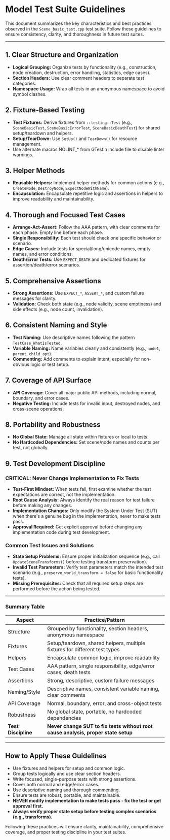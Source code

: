 # Model Test Suite Guidelines

This document summarizes the key characteristics and best practices observed in the `Scene_basic_test.cpp` test suite. Follow these guidelines to ensure consistency, clarity, and thoroughness in future test suites.

---

## 1. Clear Structure and Organization

- **Logical Grouping:** Organize tests by functionality (e.g., construction, node creation, destruction, error handling, statistics, edge cases).
- **Section Headers:** Use clear comment headers to separate test categories.
- **Namespace Usage:** Wrap all tests in an anonymous namespace to avoid symbol clashes.

## 2. Fixture-Based Testing

- **Test Fixtures:** Derive fixtures from `::testing::Test` (e.g., `SceneBasicTest`, `SceneBasicErrorTest`, `SceneBasicDeathTest`) for shared setup/teardown and helpers.
- **Setup/TearDown:** Use `SetUp()` and `TearDown()` for resource management.
- Use alternate macros NOLINT\_\* from GTest.h include file to disable linter warnings.

## 3. Helper Methods

- **Reusable Helpers:** Implement helper methods for common actions (e.g., `CreateNode`, `DestroyNode`, `ExpectNodeWithName`).
- **Encapsulation:** Encapsulate repetitive logic and assertions in helpers to improve readability and maintainability.

## 4. Thorough and Focused Test Cases

- **Arrange-Act-Assert:** Follow the AAA pattern, with clear comments for each phase. Empty line before each phase.
- **Single Responsibility:** Each test should check one specific behavior or scenario.
- **Edge Cases:** Include tests for special/long/unicode names, empty names, and error conditions.
- **Death/Error Tests:** Use `EXPECT_DEATH` and dedicated fixtures for assertion/death/error scenarios.

## 5. Comprehensive Assertions

- **Strong Assertions:** Use `EXPECT_*`, `ASSERT_*`, and custom failure messages for clarity.
- **Validation:** Check both state (e.g., node validity, scene emptiness) and side effects (e.g., node count, invalidation).

## 6. Consistent Naming and Style

- **Test Naming:** Use descriptive names following the pattern `TestCase_WhatIsTested`.
- **Variable Naming:** Name variables clearly and consistently (e.g., `node1`, `parent`, `child_opt`).
- **Commenting:** Add comments to explain intent, especially for non-obvious logic or test setup.

## 7. Coverage of API Surface

- **API Coverage:** Cover all major public API methods, including normal, boundary, and error cases.
- **Negative Testing:** Include tests for invalid input, destroyed nodes, and cross-scene operations.

## 8. Portability and Robustness

- **No Global State:** Manage all state within fixtures or local to tests.
- **No Hardcoded Dependencies:** Set scene/node names and counts per test, not globally.

## 9. Test Development Discipline

### **CRITICAL: Never Change Implementation to Fix Tests**

- **Test-First Mindset:** When tests fail, first examine whether the test expectations are correct, not the implementation.
- **Root Cause Analysis:** Always identify the real reason for test failure before making any changes.
- **Implementation Changes:** Only modify the System Under Test (SUT) when there's a genuine bug in the implementation, never to make tests pass.
- **Approval Required:** Get explicit approval before changing any implementation code during test development.

### **Common Test Issues and Solutions**

- **State Setup Problems:** Ensure proper initialization sequence (e.g., call `UpdateSceneTransforms()` before testing transform preservation).
- **Invalid Test Parameters:** Verify test parameters match the intended test scenario (e.g., `preserve_world_transform = false` for basic functionality tests).
- **Missing Prerequisites:** Check that all required setup steps are performed before the action being tested.

---

### Summary Table

| Aspect              | Practice/Pattern                                                                  |
| ------------------- | --------------------------------------------------------------------------------- |
| Structure           | Grouped by functionality, section headers, anonymous namespace                    |
| Fixtures            | Setup/teardown, shared helpers, multiple fixtures for different test types        |
| Helpers             | Encapsulate common logic, improve readability                                     |
| Test Cases          | AAA pattern, single responsibility, edge/error cases, death tests                 |
| Assertions          | Strong, descriptive, custom failure messages                                      |
| Naming/Style        | Descriptive names, consistent variable naming, clear comments                     |
| API Coverage        | Normal, boundary, error, and cross-object tests                                   |
| Robustness          | No global state, portable, no hardcoded dependencies                              |
| **Test Discipline** | **Never change SUT to fix tests without root cause analysis, proper state setup** |

---

## How to Apply These Guidelines

- Use fixtures and helpers for setup and common logic.
- Group tests logically and use clear section headers.
- Write focused, single-purpose tests with strong assertions.
- Cover both normal and edge/error cases.
- Use descriptive naming and thorough commenting.
- Ensure tests are robust, portable, and maintainable.
- **NEVER modify implementation to make tests pass - fix the test or get approval first.**
- **Always verify proper state setup before testing complex scenarios (e.g., transforms).**

Following these practices will ensure clarity, maintainability, comprehensive coverage, and proper testing discipline in your test suites.

